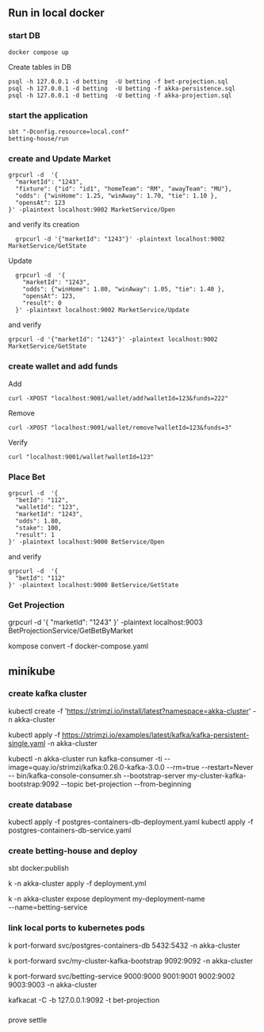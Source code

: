 ## Run in local docker

    

### start DB

    docker compose up

Create tables in DB

    psql -h 127.0.0.1 -d betting  -U betting -f bet-projection.sql
    psql -h 127.0.0.1 -d betting  -U betting -f akka-persistence.sql
    psql -h 127.0.0.1 -d betting  -U betting -f akka-projection.sql

### start the application

    sbt "-Dconfig.resource=local.conf"
    betting-house/run


### create and Update Market

    grpcurl -d  '{ 
      "marketId": "1243",
      "fixture": {"id": "id1", "homeTeam": "RM", "awayTeam": "MU"},
      "odds": {"winHome": 1.25, "winAway": 1.70, "tie": 1.10 },
      "opensAt": 123
    }' -plaintext localhost:9002 MarketService/Open

and verify its creation

      grpcurl -d '{"marketId": "1243"}' -plaintext localhost:9002 MarketService/GetState

Update 

      grpcurl -d  '{ 
        "marketId": "1243",
        "odds": {"winHome": 1.80, "winAway": 1.05, "tie": 1.40 },
        "opensAt": 123,
        "result": 0
      }' -plaintext localhost:9002 MarketService/Update

and verify 

    grpcurl -d '{"marketId": "1243"}' -plaintext localhost:9002 MarketService/GetState

### create wallet and add funds

Add
    
    curl -XPOST "localhost:9001/wallet/add?walletId=123&funds=222"


Remove
    
    curl -XPOST "localhost:9001/wallet/remove?walletId=123&funds=3"

Verify

    curl "localhost:9001/wallet?walletId=123"


### Place Bet
    grpcurl -d  '{ 
      "betId": "112",
      "walletId": "123",
      "marketId": "1243",
      "odds": 1.80,
      "stake": 100,
      "result": 1
    }' -plaintext localhost:9000 BetService/Open

and verify 

    grpcurl -d  '{ 
      "betId": "112"
    }' -plaintext localhost:9000 BetService/GetState

### Get Projection

grpcurl -d  '{ 
  "marketId": "1243"
}' -plaintext localhost:9003 BetProjectionService/GetBetByMarket

kompose convert -f docker-compose.yaml







## minikube

### create kafka cluster

kubectl create -f 'https://strimzi.io/install/latest?namespace=akka-cluster' -n akka-cluster

kubectl apply -f https://strimzi.io/examples/latest/kafka/kafka-persistent-single.yaml -n akka-cluster

kubectl -n akka-cluster run kafka-consumer -ti --image=quay.io/strimzi/kafka:0.26.0-kafka-3.0.0 --rm=true --restart=Never -- bin/kafka-console-consumer.sh --bootstrap-server my-cluster-kafka-bootstrap:9092 --topic bet-projection --from-beginning

### create database

kubectl apply -f postgres-containers-db-deployment.yaml 
kubectl apply -f postgres-containers-db-service.yaml 

### create betting-house and deploy

 sbt docker:publish

 k -n akka-cluster apply -f deployment.yml

 k -n akka-cluster expose deployment my-deployment-name \
  --name=betting-service

### link local ports to kubernetes pods
k port-forward svc/postgres-containers-db 5432:5432 -n akka-cluster

k port-forward svc/my-cluster-kafka-bootstrap 9092:9092 -n akka-cluster

k port-forward svc/betting-service 9000:9000 9001:9001 9002:9002 9003:9003 -n akka-cluster



 kafkacat -C -b 127.0.0.1:9092 -t bet-projection















#####
prove settle
